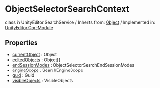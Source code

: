 # ObjectSelectorSearchContext
class in UnityEditor.SearchService
 / Inherits from: <a href="https://docs.unity3d.com/6000.0/Documentation/ScriptReference/Object.html">Object</a> / Implemented in: <a href="https://docs.unity3d.com/6000.0/Documentation/ScriptReference/UnityEditor.CoreModule.html">UnityEditor.CoreModule</a>
## Properties
- <a href="https://docs.unity3d.com/6000.0/Documentation/ScriptReference/ObjectSelectorSearchContext-currentObject.html">currentObject</a> : Object
- <a href="https://docs.unity3d.com/6000.0/Documentation/ScriptReference/ObjectSelectorSearchContext-editedObjects.html">editedObjects</a> : Object[]
- <a href="https://docs.unity3d.com/6000.0/Documentation/ScriptReference/ObjectSelectorSearchContext-endSessionModes.html">endSessionModes</a> : ObjectSelectorSearchEndSessionModes
- <a href="https://docs.unity3d.com/6000.0/Documentation/ScriptReference/ObjectSelectorSearchContext-engineScope.html">engineScope</a> : SearchEngineScope
- <a href="https://docs.unity3d.com/6000.0/Documentation/ScriptReference/ObjectSelectorSearchContext-guid.html">guid</a> : Guid
- <a href="https://docs.unity3d.com/6000.0/Documentation/ScriptReference/ObjectSelectorSearchContext-visibleObjects.html">visibleObjects</a> : VisibleObjects
